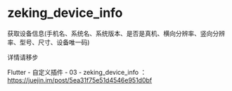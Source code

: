 # zeking_device_info

获取设备信息(手机名、系统名、系统版本、是否是真机、横向分辨率、竖向分辨率、型号、尺寸、设备唯一码)

详情请移步

Flutter - 自定义插件 - 03 - zeking_device_info ：https://juejin.im/post/5ea31f75e51d4546e951d0bf